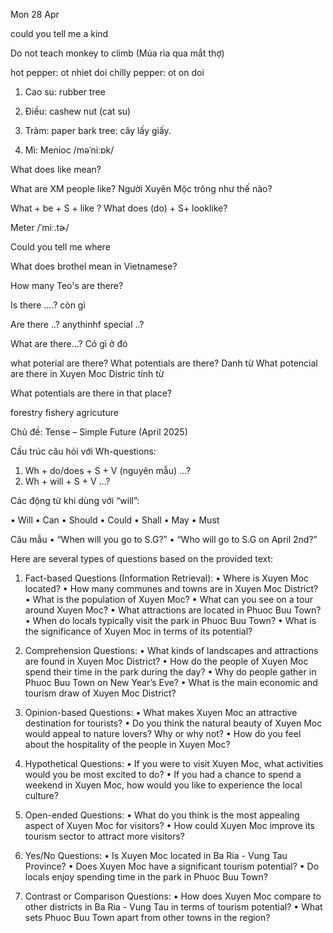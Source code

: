 Mon 28 Apr

could you tell me a kind 

Do not teach monkey to climb
(Múa rìa qua mắt thợ)

hot pepper: ot nhiet doi
chilly pepper: ot on doi
1. Cao su: rubber tree


4. Điều: cashew nut (cat su)

5. Tràm: paper bark tree: cây lấy giấy.
6. Mì: Menioc
/məˈniːɒk/

What does like mean?

What are XM people like?
Người Xuyên Mộc trông như thế nào?

What + be + S + like ?
What does (do) + S+ looklike?

Meter /ˈmiː.tɚ/ 

Could you tell me where 


What does brothel mean in Vietnamese?

How many Teo's are there?

Is there ....? còn gì

Are there ..?
 anythinhf special ..?

What are there...? Có gì ở đó

what poterial are there?
What potentials are there?
Danh từ
What potencial are there in Xuyen Moc Distric
tính từ 


What potentials are there in that place?


forestry
fishery
agricuture

Chủ đề: Tense – Simple Future (April 2025)

Cấu trúc câu hỏi với Wh-questions:


 1. Wh + do/does + S + V (nguyên mẫu) …?
 2. Wh + will + S + V …?

Các động từ khi dùng với “will”:

 • Will
 • Can
 • Should
 • Could
 • Shall
 • May
 • Must

Câu mẫu 
 • “When will you go to S.G?”
 • “Who will go to S.G on April 2nd?”



Here are several types of questions based on the provided text:

1. Fact-based Questions (Information Retrieval):
	•	Where is Xuyen Moc located?
	•	How many communes and towns are in Xuyen Moc District?
	•	What is the population of Xuyen Moc?
	•	What can you see on a tour around Xuyen Moc?
	•	What attractions are located in Phuoc Buu Town?
	•	When do locals typically visit the park in Phuoc Buu Town?
	•	What is the significance of Xuyen Moc in terms of its potential?

2. Comprehension Questions:
	•	What kinds of landscapes and attractions are found in Xuyen Moc District?
	•	How do the people of Xuyen Moc spend their time in the park during the day?
	•	Why do people gather in Phuoc Buu Town on New Year’s Eve?
	•	What is the main economic and tourism draw of Xuyen Moc District?

3. Opinion-based Questions:
	•	What makes Xuyen Moc an attractive destination for tourists?
	•	Do you think the natural beauty of Xuyen Moc would appeal to nature lovers? Why or why not?
	•	How do you feel about the hospitality of the people in Xuyen Moc?

4. Hypothetical Questions:
	•	If you were to visit Xuyen Moc, what activities would you be most excited to do?
	•	If you had a chance to spend a weekend in Xuyen Moc, how would you like to experience the local culture?

5. Open-ended Questions:
	•	What do you think is the most appealing aspect of Xuyen Moc for visitors?
	•	How could Xuyen Moc improve its tourism sector to attract more visitors?

6. Yes/No Questions:
	•	Is Xuyen Moc located in Ba Ria - Vung Tau Province?
	•	Does Xuyen Moc have a significant tourism potential?
	•	Do locals enjoy spending time in the park in Phuoc Buu Town?

7. Contrast or Comparison Questions:
	•	How does Xuyen Moc compare to other districts in Ba Ria - Vung Tau in terms of tourism potential?
	•	What sets Phuoc Buu Town apart from other towns in the region?